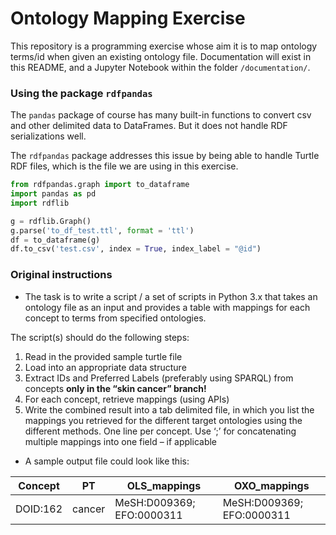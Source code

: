 # Ontology Mapping Exercise

This repository is a programming exercise whose aim it is to map ontology terms/id when given an existing ontology file. Documentation will exist in this README, and a Jupyter Notebook within the folder `/documentation/`.  

### Using the package `rdfpandas` 

The `pandas` package of course has many built-in functions to convert csv and other delimited data to DataFrames. But it does not handle RDF serializations well.  

The `rdfpandas` package addresses this issue by being able to handle Turtle RDF files, which is the file we are using in this exercise.  

```python
from rdfpandas.graph import to_dataframe
import pandas as pd
import rdflib

g = rdflib.Graph()
g.parse('to_df_test.ttl', format = 'ttl')
df = to_dataframe(g)
df.to_csv('test.csv', index = True, index_label = "@id")
```

### Original instructions 

* The task is to write a script / a set of scripts in Python 3.x that takes an ontology file as an input and  provides a table with mappings for each concept to terms from specified ontologies. 

The script(s) should do the following steps: 
  1. Read in the provided sample turtle file 
  2. Load into an appropriate data structure
  3. Extract IDs and Preferred Labels (preferably using SPARQL) from concepts **only in the “skin  cancer” branch!**
  4. For each concept, retrieve mappings (using APIs)
  5. Write the combined result into a tab delimited file, in which you list the mappings you retrieved for the different target ontologies using the different methods. One line per concept. Use ‘;’ for concatenating multiple mappings into one field – if applicable
* A sample output file could look like this: 


| Concept | PT | OLS_mappings | OXO_mappings |
| ------- | -- | ------------ | ------------ | 
| DOID:162 | cancer | MeSH:D009369; EFO:0000311 | MeSH:D009369; EFO:0000311 |


